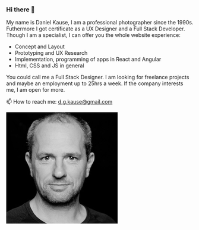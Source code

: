 ### Hi there 👋
My name is Daniel Kause, I am a professional photographer since the 1990s. Futhermore I got certificate as a UX Designer and a Full Stack Developer.
Though I am a specialist, I can offer you the whole website experience:

- Concept and Layout
- Prototyping and UX Research
- Implementation, programming of apps in React and Angular
- Html, CSS and JS in general

You could call me a Full Stack Designer.
I am looking for freelance projects and maybe an employment up to 25hrs a week.
If the company interests me, I am open for more.

📫 How to reach me: d.g.kause@gmail.com

![Daniel Kause](./Daniel_Kause-300px.jpg)
